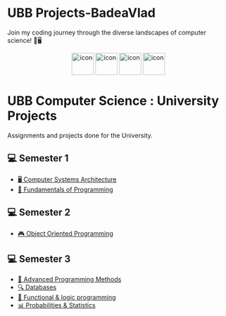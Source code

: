 # UBB Projects-BadeaVlad
 Join my coding journey through the diverse landscapes of computer science! 🚀🖥️

 <div align="center">
  <img src="https://techstack-generator.vercel.app/java-icon.svg" alt="icon" width="50" height="50" />
  <img src="https://techstack-generator.vercel.app/python-icon.svg" alt="icon" width="50" height="50" />
  <img src="https://techstack-generator.vercel.app/mysql-icon.svg" alt="icon" width="50" height="50" />
  <img src="https://techstack-generator.vercel.app/cpp-icon.svg" alt="icon" width="50" height="50" />
</div>

# UBB Computer Science : University Projects

Assignments and projects done for the University.

## 💻 Semester 1
- [🖥️ Computer Systems Architecture](https://github.com/BadeaVladStefan/UBBProjects-BadeaVlad/tree/main/first%20semester/Assembly) 
- [🚀 Fundamentals of Programming](https://github.com/BadeaVladStefan/UBBProjects-BadeaVlad/blob/main/first%20semester/Fundamentals%20of%20Programming.rar)

## 💻 Semester 2
- [🎮 Object Oriented Programming](https://github.com/BadeaVladStefan/UBBProjects-BadeaVlad/tree/main/second%20semester/OPP%20C%2B%2B)

## 💻 Semester 3
- [🚀 Advanced Programming Methods](https://github.com/BadeaVladStefan/UBBProjects-BadeaVlad/tree/main/third%20semester/MAP%20-%20Java)
- [🔍 Databases](https://github.com/BadeaVladStefan/UBBProjects-BadeaVlad/tree/main/third%20semester/SQL)
- [🧠 Functional & logic programming](https://github.com/BadeaVladStefan/UBBProjects-BadeaVlad/tree/main/third%20semester/Prolog)
- [📊 Probabilities & Statistics](https://github.com/BadeaVladStefan/UBBProjects-BadeaVlad/tree/main/third%20semester/P%26S)
